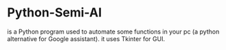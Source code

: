 # Python-Semi-AI
is a Python program used to automate some functions in your pc (a python alternative for Google assistant). it uses Tkinter for GUI. 
